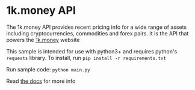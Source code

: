 # 1k.money API

The 1k.money API provides recent pricing info for a wide range of assets including cryptocurrencies, commodities and forex pairs. It is the API that powers the [1k.money](https://1k.money) website

This sample is intended for use with python3+ and requires python's `requests` library. To install, run `pip install -r requirements.txt`

Run sample code: `python main.py`

Read [the docs](https://app.swaggerhub.com/apis/kmoney/1kmoney/1.0.0#/) for more info
